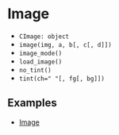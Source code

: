 # Image
  
- `CImage: object`
- `image(img, a, b[, c[, d]])`
- `image_mode()`
- `load_image()`
- `no_tint()`
- `tint(ch=" "[, fg[, bg]])`

## Examples

- [Image](https://github.com/charming-art/charming/blob/master/tests/test_image.py)
